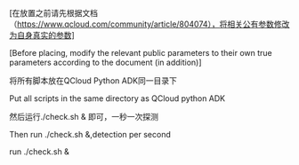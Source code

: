 [在放置之前请先根据文档（https://www.qcloud.com/community/article/804074），将相关公有参数修改为自身真实的参数]

[Before placing, modify the relevant public parameters to their own true parameters according to the document (in addition)]

将所有脚本放在QCloud Python ADK同一目录下

Put all scripts in the same directory as QCloud python ADK

然后运行./check.sh & 即可，一秒一次探测

Then run ./check.sh &,detection per second

run ./check.sh &
